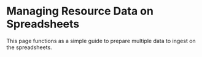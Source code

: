 # Managing Resource Data on Spreadsheets

This page functions as a simple guide to prepare multiple data to ingest on the spreadsheets.

